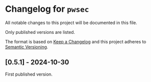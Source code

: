 # Changelog for `pwsec`

All notable changes to this project will be documented in this file.

Only published versions are listed.

The format is based on [Keep a Changelog](http://keepachangelog.com/en/1.0.0/) and this
project adheres to [Semantic Versioning](https://semver.org/spec/v2.0.0.html).

## [0.5.1] - 2024-10-30

First published version.
